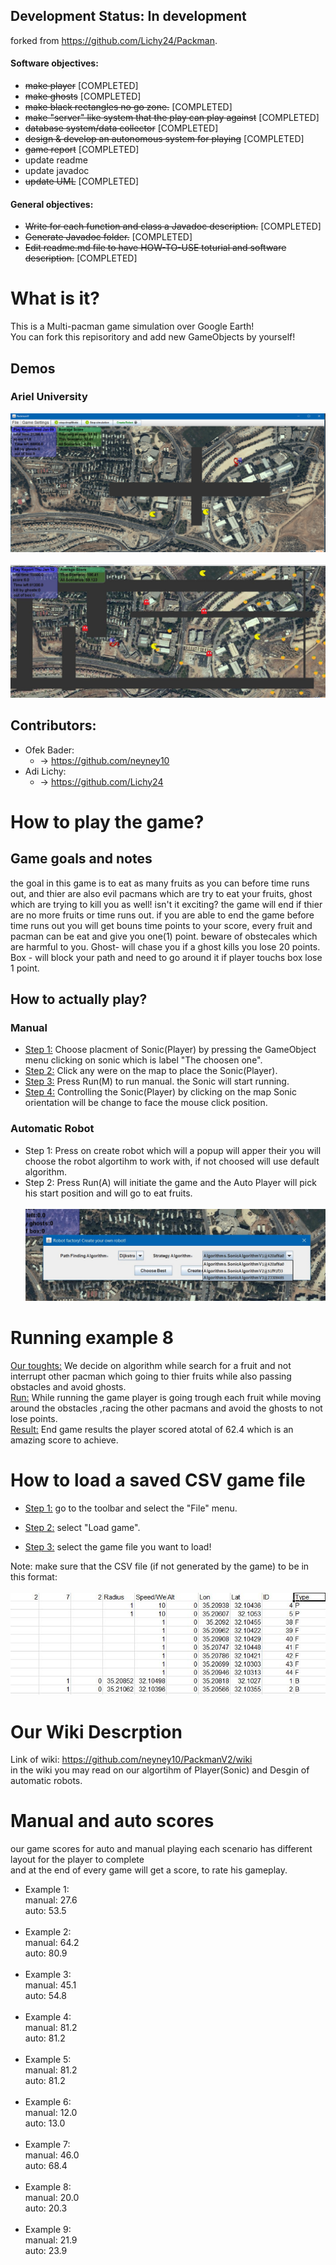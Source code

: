 
## Development Status: In development 
forked from https://github.com/Lichy24/Packman.
#### Software objectives:
- ~~make player~~ [COMPLETED]
- ~~make ghosts~~ [COMPLETED]
- ~~make black rectangles no go zone.~~ [COMPLETED]
- ~~make "server" like system that the play can play against~~ [COMPLETED]
- ~~database system/data collector~~ [COMPLETED]
- ~~design & develop an autonomous system for playing~~ [COMPLETED]
- ~~game report~~ [COMPLETED]
- update readme
- update javadoc
- ~~update UML~~ [COMPLETED]

#### General objectives:
- ~~Write for each function and class a Javadoc description.~~ [COMPLETED]
- ~~Generate Javadoc folder.~~ [COMPLETED]
- ~~Edit readme.md file to have HOW-TO-USE toturial and software description.~~ [COMPLETED]


# What is it?
This is a Multi-pacman game simulation over Google Earth! <br>
You can fork this repisoritory and add new GameObjects by yourself!

## Demos
### Ariel University
![alt text](Other/GitHubMedia/demo.png)
<br><br>
![alt text](Other/GitHubMedia/running.jpg)
<br>
## Contributors:
- Ofek Bader:
	-   -> https://github.com/neyney10
- Adi Lichy:
	-   -> https://github.com/Lichy24

# How to play the game?

## Game goals and notes
the goal in this game is to eat as many fruits as you can before time runs out, and thier are also evil pacmans which are try to eat your fruits, ghost which are trying to kill you as well! isn't it exciting?
the game will end if thier are no more fruits or time runs out. if you are able to end the game before time runs out you will get bouns time points to your score, every fruit and pacman can be eat and give you one(1) point.
beware of obstecales which are harmful to you.
Ghost- will chase you if a ghost kills you lose 20 points.
Box - will block your path and need to go around it if player touchs box lose 1 point.

## How to actually play?

### Manual
 - <u>Step 1:</u> Choose placment of Sonic(Player)  by pressing the GameObject menu clicking on sonic which is label "The choosen one".<br>
- <u>Step 2:</u> Click any were on the map to place the Sonic(Player).<br>
- <u>Step 3:</u> Press Run(M) to run manual. the Sonic will start running.<br>
- <u>Step 4:</u> Controlling the Sonic(Player) by clicking on the map Sonic orientation will be change to face the mouse click position.<br>

### Automatic  Robot
- Step 1: Press on create robot which will a popup will apper their you will choose the robot algortihm to work with, if not choosed will use default algorithm.<br>
- Step 2: Press Run(A) will initiate the game and the Auto Player will pick his start position and will go to eat fruits.<br><br>
![alt text](Other/GitHubMedia/CreateRobot.jpeg)

# Running example 8 
<u>Our toughts:</u> We decide on algorithm while search for a fruit and not interrupt other pacman which going to thier fruits while also passing obstacles and avoid ghosts.<br>
 <u>Run:</u> While running the game player is going trough each fruit while moving around the obstacles ,racing the other pacmans and avoid the ghosts to not lose points.<br>
 <u>Result:</u> End game results the player scored atotal of 62.4 which is an amazing score to achieve.<br>

# How to load a saved CSV game file
- <u>Step 1:</u> go to the toolbar and select the "File" menu. <br>

- <u>Step 2:</u> select "Load game". <br>

- <u>Step 3:</u> select the game file you want to load!

Note: make sure that the CSV file (if not generated by the game) to be in this format:<br><br>
![alt text](Other/GitHubMedia/PicCsv1.jpg)

# Our Wiki Descrption
Link of wiki: https://github.com/neyney10/PackmanV2/wiki<br> 
 in the wiki you may read on our algortihm of Player(Sonic) and Desgin of automatic robots.<br>

# Manual and auto scores
our game scores for auto and manual playing each scenario has different layout for the player to complete <br>
and at the end of every game will get a score, to rate his gameplay.<br>

- Example 1: <br>manual: 27.6<br>auto: 53.5 <br><br>
- Example 2: <br>manual: 64.2<br>auto: 80.9 <br><br>
- Example 3: <br>manual: 45.1<br>auto: 54.8 <br><br>
- Example 4: <br>manual: 81.2<br>auto: 81.2 <br><br>
- Example 5: <br>manual: 81.2<br>auto: 81.2 <br><br>
- Example 6: <br>manual: 12.0<br>auto: 13.0 <br><br>
- Example 7: <br>manual: 46.0<br>auto: 68.4 <br><br>
- Example 8: <br>manual: 20.0<br>auto: 20.3 <br><br>
- Example 9: <br>manual: 21.9<br>auto: 23.9 <br><br>


